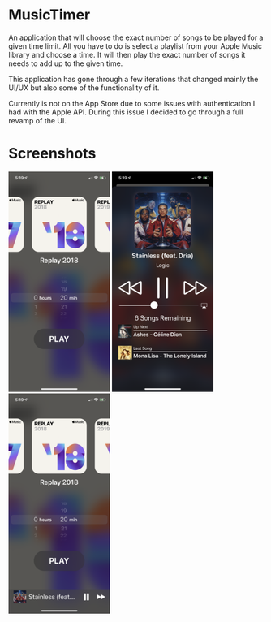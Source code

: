 # MusicTimer
An application that will choose the exact number of songs to be played for a given time limit. All you have to do is select a playlist from your Apple Music library and choose a time. It will then play the exact number of songs it needs to add up to the given time.

This application has gone through a few iterations that changed mainly the UI/UX but also some of the functionality of it.

Currently is not on the App Store due to some issues with authentication I had with the Apple API. During this issue I decided to go through a full revamp of the UI.

# Screenshots
<img src="images/mainscreen.png" width="200"> <img src="images/nowplayingscreen.png" width="200"> <img src="images/mainscreenwithminiplayer.png" width="200">
